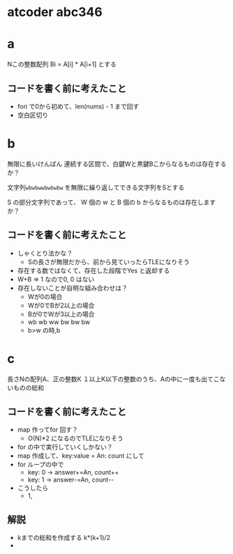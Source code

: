 # atcoder abc346 

# a
Nこの整数配列
Bi = A[i] * A[i+1] とする

## コードを書く前に考えたこと
- fori で0から初めて、len(nums) - 1 まで回す
- 空白区切り


# b
無限に長いけんばん
連続する区間で、白鍵Wと黒鍵Bこからなるものは存在するか？

文字列`wbwbwwbwbwbw` を無限に繰り返してできる文字列をSとする

S の部分文字列であって、 W 個の w と B 個の b からなるものは存在しますか？

## コードを書く前に考えたこと
- しゃくとり法かな？
  - Sの長さが無限だから、前から見ていったらTLEになりそう 
- 存在する数ではなくて、存在した段階でYes と返却する
- W+B => 1 なので0, 0 はない
- 存在しないことが自明な組み合わせは？
  - Wが0の場合
  - Wが0でBが2以上の場合
  - Bが0でWが3以上の場合
  - wb wb ww bw bw bw
  - b>w の時,b 


# c
長さNの配列A、正の整数K
１以上K以下の整数のうち、Aの中に一度も出てこないものの総和


## コードを書く前に考えたこと
- map 作ってfor 回す？
  - O(N)*2 になるのでTLEになりそう
- for の中で実行していくしかない？
- map 作成して、key:value = An: count にして
- for ループの中で
  - key: 0 -> answer+=An, count++
  - key: 1 -> answer-=An, count--
- こうしたら
  - 1, 

## 解説
- kまでの総和を作成する k*(k+1)/2
- 
